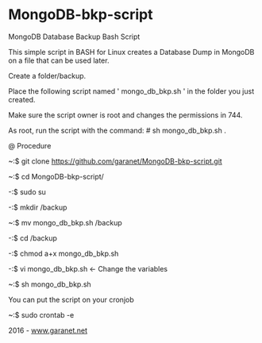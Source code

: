 # MongoDB-bkp-script
MongoDB Database Backup Bash Script

This simple script in BASH for Linux creates a Database Dump in MongoDB on a file that can be used later.

Create a folder/backup.

Place the following script named ' mongo_db_bkp.sh ' in the folder you just created.

Make sure the script owner is root and changes the permissions in 744.

As root, run the script with the command: # sh mongo_db_bkp.sh .

@ Procedure

~:$ git clone https://github.com/garanet/MongoDB-bkp-script.git

~:$ cd MongoDB-bkp-script/

-:$ sudo su

-:$ mkdir /backup

~:$ mv mongo_db_bkp.sh /backup

-:$ cd /backup

-:$ chmod a+x mongo_db_bkp.sh

-:$ vi mongo_db_bkp.sh <- Change the variables

~:$ sh mongo_db_bkp.sh

You can put the script on your cronjob

~:$ sudo crontab -e

2016 - www.garanet.net
